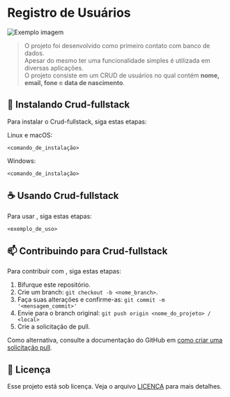 # Registro de Usuários

<img src="imagem.png" alt="Exemplo imagem">

> O projeto foi desenvolvido como primeiro contato com banco de dados.<br/>
> Apesar do mesmo ter uma funcionalidade simples é utilizada em diversas aplicações.<br/>
> O projeto consiste em um CRUD de usuários no qual contém <b>nome, email, fone</b> e <b>data de nascimento</b>.


## 🚀 Instalando Crud-fullstack

Para instalar o Crud-fullstack, siga estas etapas:

Linux e macOS:

```
<comando_de_instalação>
```

Windows:

```
<comando_de_instalação>
```

## ☕ Usando Crud-fullstack

Para usar <Crud-fullstack>, siga estas etapas:

```
<exemplo_de_uso>
```

## 📫 Contribuindo para Crud-fullstack

Para contribuir com <Crud-fullstack>, siga estas etapas:

1. Bifurque este repositório.
2. Crie um branch: `git checkout -b <nome_branch>`.
3. Faça suas alterações e confirme-as: `git commit -m '<mensagem_commit>'`
4. Envie para o branch original: `git push origin <nome_do_projeto> / <local>`
5. Crie a solicitação de pull.

Como alternativa, consulte a documentação do GitHub em [como criar uma solicitação pull](https://help.github.com/en/github/collaborating-with-issues-and-pull-requests/creating-a-pull-request).

## 📝 Licença

Esse projeto está sob licença. Veja o arquivo [LICENÇA](LICENSE.md) para mais detalhes.
